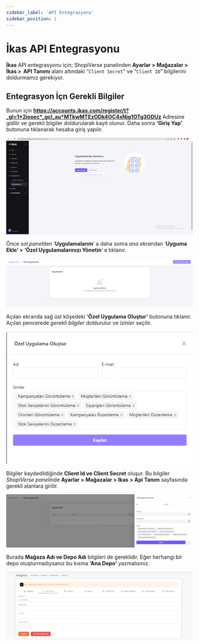 ```yaml
---
sidebar_label: 'API Entegrasyonu'
sidebar_position: 1
---
```



# İkas API Entegrasyonu

**İkas** API entegrasyonu için; ShopiVerse panelinden **Ayarlar > Mağazalar > İkas >  API Tanımı** alanı altındaki “`Client Secret`” ve “`Client ID`” bilgilerini doldurmamız gerekiyor. 

## Entegrasyon İçn Gerekli Bilgiler
 
Bunun için **https://accounts.ikas.com/register/t?_gl=1*2iosec*_gcl_au*MTkwMTEzODk4OC4xNjg1OTg3ODUz**
Adresine gidilir ve gerekli bilgiler doldurularak kayıt olunur. Daha sonra **‘Giriş Yap’** butonuna tıklanarak hesaba giriş yapılır. 

![Uygulamalar](../ikas/img/IkasPanel.png)

Önce *sol panel*den ‘**Uygulamalarım**’ a daha sonra *ana ekran*dan ‘**Uyguma Ekle’ > ‘Özel Uygulamalarınızı Yönetin**’ e tıklanır.

![ÖzelUygulamalar](../ikas/img/IkasPanel2.png)

Açılan ekranda sağ üst köşedeki **‘Özel Uygulama Oluştur’** butonuna tıklanır. Açılan pencerede *gerekli bilgiler* doldurulur ve *izinler* seçilir.

![ÖzelUygulamalarOlustur](../ikas/img/IkasPanel3.png)

Bilgiler kaydedildiğinde **Client Id ve Client Secret** oluşur.  Bu bilgiler *ShopiVerse paneli*nde **Ayarlar > Mağazalar > Ikas > Api Tanım** sayfasında gerekli alanlara girilir.

![ÖzelUygulamalarOlusturClientSecretId](../ikas/img/IkasPanel4.png)

Burada **Mağaza Adı ve Depo Adı** bilgileri de gereklidir. Eğer herhangi bir depo oluşturmadıysanız bu kısma **‘Ana Depo’** yazmalısınız.

![IkasApiTanımı](../ikas/img/ShopiverseIkasApi.png)
